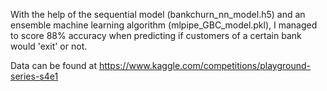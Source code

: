 With the help of the sequential model (bankchurn_nn_model.h5) and an ensemble machine learning algorithm (mlpipe_GBC_model.pkl), 
I managed to score 88% accuracy when predicting if customers of a certain bank would 'exit' or not.  

Data can be found at https://www.kaggle.com/competitions/playground-series-s4e1
